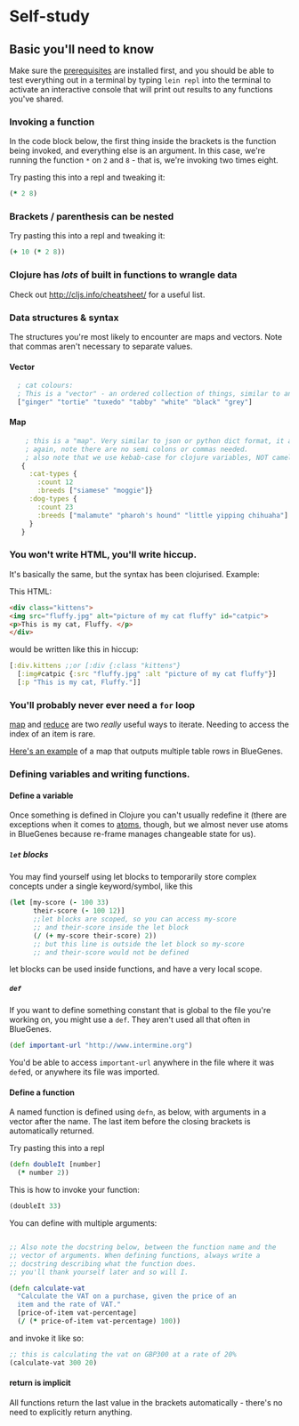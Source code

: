 # Self-study

## Basic you'll need to know

Make sure the [prerequisites](../requirements.md) are installed first, and you should be able to test everything out in a terminal by typing `lein repl` into the terminal to activate an interactive console that will print out results to any functions you've shared.

### Invoking a function

In the code block below, the first thing inside the brackets is the function being invoked, and everything else is an argument. In this case, we're running the function `*` on `2` and `8` - that is, we're invoking two times eight.

Try pasting this into a repl and tweaking it:
```clojure
(* 2 8)
```

### Brackets / parenthesis can be nested

Try pasting this into a repl and tweaking it:
```clojure
(+ 10 (* 2 8))
```

### Clojure has _lots_ of built in functions to wrangle data

Check out http://cljs.info/cheatsheet/ for a useful list.

### Data structures & syntax

The structures you're most likely to encounter are maps and vectors. Note that commas aren't necessary to separate values.

#### Vector
```clojure
  ; cat colours:
  ; This is a "vector" - an ordered collection of things, similar to an array in other languages.
  ["ginger" "tortie" "tuxedo" "tabby" "white" "black" "grey"]
```
#### Map
```clojure
    ; this is a "map". Very similar to json or python dict format, it allows you to store key/value pairs.
    ; again, note there are no semi colons or commas needed.
    ; also note that we use kebab-case for clojure variables, NOT camelCase.
   {
     :cat-types {
       :count 12
       :breeds ["siamese" "moggie"]}
     :dog-types {
       :count 23
       :breeds ["malamute" "pharoh's hound" "little yipping chihuaha"]
     }
   }
```

### You won't write HTML, you'll write hiccup.

It's basically the same, but the syntax has been clojurised. Example:

This HTML:
```html
<div class="kittens">
<img src="fluffy.jpg" alt="picture of my cat fluffy" id="catpic">
<p>This is my cat, Fluffy. </p>
</div>
```

would be written like this in hiccup:
```clojure
[:div.kittens ;;or [:div {:class "kittens"}
  [:img#catpic {:src "fluffy.jpg" :alt "picture of my cat fluffy"}]
  [:p "This is my cat, Fluffy."]]
```

### You'll probably never ever need a `for` loop

[map](http://clojuredocs.org/clojure.core/map) and [reduce](http://clojuredocs.org/clojure.core/reduce) are two *really* useful ways to iterate. Needing to access the index of an item is rare.

[Here's an example](https://github.com/intermine/bluegenes/blob/ca46fc89e9848474a5ea032932e40be66eccd590/src/cljs/bluegenes/developer.cljs#L70) of a map that outputs multiple table rows in BlueGenes.

### Defining variables and writing functions.

#### Define a variable

Once something is defined in Clojure you can't usually redefine it (there are exceptions when it comes to [atoms](http://clojuredocs.org/clojure.core/atom), though, but we almost never use atoms in BlueGenes because re-frame manages changeable state for us).

##### `let` blocks

You may find yourself using let blocks to temporarily store complex concepts under a single keyword/symbol, like this

```clojure
(let [my-score (- 100 33)
      their-score (- 100 12)]
      ;;let blocks are scoped, so you can access my-score
      ;; and their-score inside the let block
      (/ (+ my-score their-score) 2))
      ;; but this line is outside the let block so my-score
      ;; and their-score would not be defined
```
let blocks can be used inside functions, and have a very local scope.

##### `def`

If you want to define something constant that is global to the file you're working on, you might use a `def`. They aren't used all that often in BlueGenes.

```clojure
(def important-url "http://www.intermine.org")
```

You'd be able to access `important-url` anywhere in the file where it was `def`ed, or anywhere its file was imported.

#### Define a function
A named function is defined using `defn`, as below, with arguments in a vector after the name. The last item before the closing brackets is automatically returned.

Try pasting this into a repl
```clojure
(defn doubleIt [number]
  (* number 2))
```

This is how to invoke your function:

```clojure
(doubleIt 33)
```

You can define with multiple arguments:

```clojure

;; Also note the docstring below, between the function name and the
;; vector of arguments. When defining functions, always write a
;; docstring describing what the function does.
;; you'll thank yourself later and so will I.

(defn calculate-vat
  "Calculate the VAT on a purchase, given the price of an
  item and the rate of VAT."
  [price-of-item vat-percentage]
  (/ (* price-of-item vat-percentage) 100))
```

and invoke it like so:
```clojure
;; this is calculating the vat on GBP300 at a rate of 20%
(calculate-vat 300 20)
```

#### return is implicit

All functions return the last value in the brackets automatically - there's no need to explicitly return anything.
